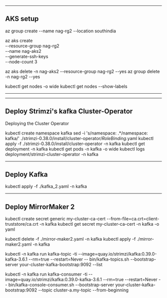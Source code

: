 
-----------------------------------------------------
AKS setup
-----------------------------------------------------

az group create --name nag-rg2 --location southindia

az aks create \
    --resource-group nag-rg2 \
    --name nag-aks2 \
    --generate-ssh-keys \
    --node-count 3 

az aks delete -n nag-aks2 --resource-group nag-rg2 --yes
az group delete -n nag-rg2 --yes

kubectl get nodes -o wide
kubectl get nodes --show-labels

--------------------------------------------------------------


-----------------------------------------------------
Deploy Strimzi's kafka Cluster-Operator
-----------------------------------------------------

Deploying the Cluster Operator

kubectl create namespace kafka
sed -i 's/namespace: .*/namespace: kafka/' ./strimzi-0.38.0/install/cluster-operator/*RoleBinding*.yaml
kubectl apply -f ./strimzi-0.38.0/install/cluster-operator -n kafka
kubectl get deployment -n kafka
kubectl get pods -n kafka -o wide
kubectl logs deployment/strimzi-cluster-operator -n kafka 


-----------------------------------------------------
Deploy Kafka
-----------------------------------------------------

kubectl apply -f ./kafka_2.yaml -n kafka


-----------------------------------------------------
Deploy MirrorMaker 2
-----------------------------------------------------

kubectl create secret generic my-cluster-ca-cert --from-file=ca.crt=client-truststore/ca.crt -n kafka
kubectl get secret my-cluster-ca-cert -n kafka -o yaml

kubectl delete -f ./mirror-maker2.yaml -n kafka
kubectl apply -f ./mirror-maker2.yaml -n kafka


kubectl -n kafka run kafka-topic -ti --image=quay.io/strimzi/kafka:0.39.0-kafka-3.6.1 --rm=true --restart=Never -- bin/kafka-topics.sh --bootstrap-server your-cluster-kafka-bootstrap:9092 --list

kubectl -n kafka run kafka-consumer -ti --image=quay.io/strimzi/kafka:0.39.0-kafka-3.6.1 --rm=true --restart=Never -- bin/kafka-console-consumer.sh --bootstrap-server your-cluster-kafka-bootstrap:9092 --topic cluster-a.my-topic --from-beginning